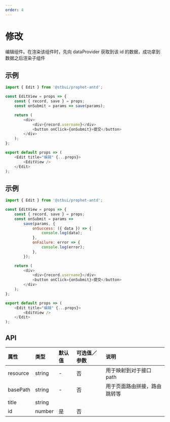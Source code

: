 ```yaml
---
order: 4
---
```


# 修改

编辑组件。在渲染该组件时，先向 dataProvider 获取到该 id 的数据，成功拿到数据之后渲染子组件

## 示例

```js
import { Edit } from '@stbui/prophet-antd';

const EditView = props => {
    const { record, save } = props;
    const onSubmit = params => save(params);

    return (
        <div>
            <div>{record.username}</div>
            <button onClick={onSubmit}>提交</button>
        </div>
    );
};

export default props => (
    <Edit title="编辑" {...props}>
        <EditView />
    </Edit>
);
```

## 示例

```js
import { Edit } from '@stbui/prophet-antd';

const EditView = props => {
    const { record, save } = props;
    const onSubmit = params =>
        save(params, {
            onSuccess: ({ data }) => {
                console.log(data);
            },
            onFailure: error => {
                console.log(error);
            },
        });

    return (
        <div>
            <div>{record.username}</div>
            <button onClick={onSubmit}>提交</button>
        </div>
    );
};

export default props => (
    <Edit title="编辑" {...props}>
        <EditView />
    </Edit>
);
```

## API

| 属性     | 类型   | 默认值 | 可选值／参数 | 说明                         |
| :------- | :----- | :----- | :----------- | :--------------------------- |
| resource | string | -      | 否           | 用于映射到对于接口 path      |
| basePath | string | -      | 否           | 用于页面路由拼接，路由跳转等 |
| title    | string |        |              |                              |
| id       | number | 是     | 否           |                              |
